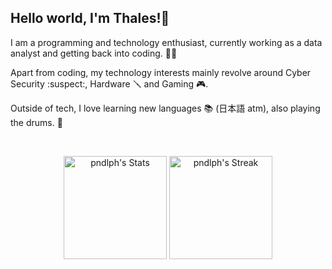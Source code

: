 ## Hello world, I'm Thales!👋

<div class="bio">
  <p> I am a programming and technology enthusiast, currently working as a data analyst and getting back into coding. 🏃‍♂️ 
  <p>Apart from coding, my technology interests mainly revolve around Cyber Security :suspect:, Hardware 🪛 and Gaming 🎮.
  <p> Outside of tech, I love learning new languages 📚 (日本語 atm), also playing the drums. 🥁
</div>
<br>
<div class="githubstats">
  <p align="center">
    <img src="https://github-readme-stats.vercel.app/api?username=pndlph&theme=tokyonight&show_icons=true&hide_border=true&count_private=true" alt="pndlph's Stats" height="165">
    <img src="https://github-readme-streak-stats.herokuapp.com/?user=pndlph&theme=tokyonight&hide_border=true" alt="pndlph's Streak" height="165">
  </p>
</div>
